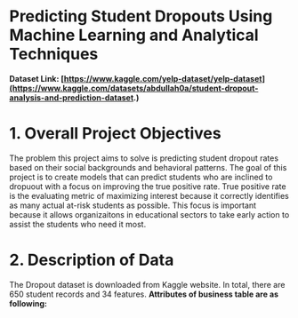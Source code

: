 # Predicting Student Dropouts Using Machine Learning and Analytical Techniques
**Dataset Link: [https://www.kaggle.com/yelp-dataset/yelp-dataset](https://www.kaggle.com/datasets/abdullah0a/student-dropout-analysis-and-prediction-dataset.)**
# 1. Overall Project Objectives
The problem this project aims to solve is predicting student dropout rates based on their social backgrounds and behavioral patterns. The goal of this project is to create models that can predict students who are inclined to dropuout with a focus on improving the true positive rate. True positive rate is the evaluating metric of maximizing interest because it correctly identifies as many actual at-risk students as possible. This focus is important because it allows organizaitons in educational sectors to take early action to assist the students who need it most.

# 2. Description of Data
The Dropout dataset is downloaded from Kaggle website. In total, there are 650 student records and 34 features. 
**Attributes of business table are as following:**
